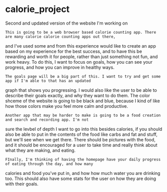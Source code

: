 # calorie_project
Second and updated version of the website I'm working on

	This is going to be a web browser based calorie counting app. There are many calorie calorie counting apps out there, 
and I've used some and from this experience would like to create an app based on my experience for the best success,
and to have this be rewarding and worth it for people, rather than just something not fun, and work heavy. To do this,
I want to focus on goals, how you can see your progress, and how you can improve in healthy ways.

	The goals page will be a big part of this. I want to try and get some app if I'm able to that has an updated 
graph that shows you progressing. I would also like the user to be able to describe their goals exactly, and why
they want to do them. The color shceme of the website is going to be black and blue, because I kind of like how
those colors make you feel more calm and productive. 

	Another app that may be harder to make is going to be a food creation and search and recording app. I'm not
sure the levbel of depth I want to go into this besides calories, if you should also be able to put in the contents
of the food like carbs and fat and stuff, but we'll see when we get there. There should be pictures with the food,
and it should be encouraged for a user to take time and really think about what they are making, and eating.

	FInally, I'm thinking of having the homepage have your daily progress of eating through the day, and how many
calories and food you've put in, and how how much water you are drinking too. This should also have some stats for
the user on how they are doing with their goals.
